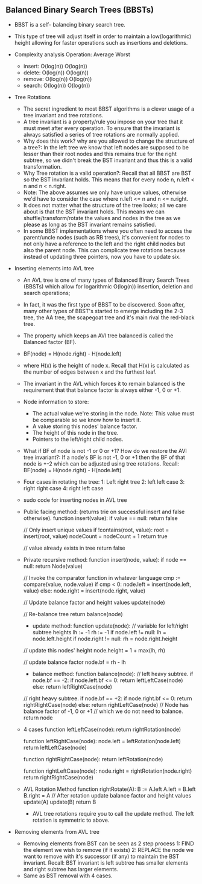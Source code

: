 ## Balanced Binary Search Trees (BBSTs)
- BBST is a self- balancing binary search tree.
- This type of tree will adjust itself in order to maintain a low(logarithmic) height allowing for faster operations such as insertions and deletions.

- Complexity analysis
    Operation: Average Worst
  - insert: O(log(n)) O(log(n))
  - delete: O(log(n)) O(log(n))
  - remove: O(log(n)) O(log(n))
  - search: O(log(n)) O(log(n))

- Tree Rotations
  - The secret ingredient to most BBST algorithms is a clever usage of a tree invariant and tree rotations.
  - A tree invariant is a property/rule you impose on your tree that it must meet after every operation. To ensure that the invariant is always satisfied a series of tree rotations are normally applied.
  - Why does this work? why are you allowed to change the structure of a tree?: In the left tree we know that left nodes are supposed to be lesser than their root nodes and this remains true for the right subtree, so we didn't break the BST invariant and thus this is a valid transformation.
  - Why Tree rotation is a valid operation?: Recall that all BBST are BST so the BST invariant holds. This means that for every node n, n.left < n and n < n.right.
  - Note: The above assumes we only have unique values, otherwise we'd have to consider the case where n.left <= n and n <= n.right.
  - It does not matter what the structure of the tree looks; all we care about is that the BST invariant holds. This means we can shuffle/transform/rotate the values and nodes in the tree as we please as long as the BST invariant remains satisfied.
  - In some BBST implementations where you often need to access the parent/uncle nodes (such as RB trees), it's convenient for nodes to not only have a reference to the left and the right child nodes but also the parent node. This can complicate tree rotations because instead of updating three pointers, now you have to update six.

- Inserting elements into AVL tree
  - An AVL tree is one of many types of Balanced Binary Search Trees (BBSTs) which allow for logarithmic O(log(n)) insertion, deletion and search operations;
  - In fact, it was the first type of BBST to be discovered. Soon after, many other types of BBST's started to emerge including the 2-3 tree, the AA tree, the scapegoat tree and it's main rival the red-black tree.
  - The property which keeps an AVl tree balanced is called the Balanced factor (BF).
  - BF(node) = H(node.right) - H(node.left)
  - where H(x) is the height of node x. Recall that H(x) is calculated as the number of edges between x and the furthest leaf.
  - The invariant in the AVL which forces it to remain balanced is the requirement that that balance factor is always either -1, 0 or +1.
  - Node information to store:
    - The actual value we're storing in the node. Note: This value must be comparable so we know how to insert it.
    - A value storing this nodes' balance factor.
    - The height of this node in the tree.
    - Pointers to the left/right child nodes.
  - What if BF of node is not -1 or 0 or +1? How do we restore the AVl tree invariant?: If a node's BF is not -1, 0 or +1 then the BF of that node is +-2 which can be adjusted using tree rotations.
  Recall: BF(node) = H(node.right) - H(node.left)
  - Four cases in rotating the tree:
    1: Left right tree
    2: left left case
    3: right right case
    4: right left case

  - sudo code for inserting nodes in AVL tree
  - Public facing method: (returns trie on successful insert and false otherwise).
  function insert(value):
    if value == null:
      return false

    // Only insert unique values
    if !contains(root, value):
      root = insert(root, value)
      nodeCount = nodeCount + 1
      return true

    // value already exists in tree
    return false

  - Private recursive method:
    function insert(node, value):
      if node == null: return Node(value)

      // Invoke the comparator function in whatever language
      cmp := compare(value, node.value)
      if cmp < 0:
        node.left = insert(node.left, value)
      else:
        node.right = insert(node.right, value)

      // Update balance factor and height values
      update(node)

      // Re-balance tree
      return balance(node)

    - update method:
    function update(node):
    // variable for left/right subtree heights
    lh := -1
    rh := -1
    if node.left != null: lh = node.left.height
    if node.right != null: rh = node.right.height

    // update this nodes' height
    node.height = 1 + max(lh, rh)

    // update balance factor
    node.bf = rh - lh

    - balance method:
    function balance(node):
    // left heavy subtree.
    if node.bf == -2:
      if node.left.bf <= 0:
        return leftLeftCase(node)
      else:
        return leftRightCase(node)

    // right heavy subtree.
    if node.bf == +2:
      if node.right.bf <= 0:
        return rightRightCase(node)
      else:
        return rightLeftCase(node)
    // Node has balance factor of -1, 0 or +1
    // which we do not need to balance.
    return node

  - 4 cases
    function leftLeftCase(node):
      return rightRotation(node)

    function leftRightCase(node):
      node.left = leftRotation(node.left)
      return leftLeftCase(node)

    function rightRightCase(node):
      return leftRotation(node)

    function rightLeftCase(node):
      node.right = rightRotation(node.right)
      return rightRightCase(node)

  - AVL Rotation Method
    function rightRotate(A):
      B := A.left
      A.left = B.left
      B.right = A
      // After rotation update balance factor and height values
      update(A)
      update(B)
      return B
    - AVL tree rotations require you to call the update method. The left rotation is symmetric to above.

- Removing elements from AVL tree
  - Removing elements from BST can be seen as 2 step process
    1: FIND the element we wish to remove (if it exists)
    2: REPLACE the node we want to remove with it's successor (if any) to maintain the BST invariant.
    Recall: BST invariant is left subtree has smaller elements and right subtree has larger elements.
  - Same as BST removal with 4 cases.